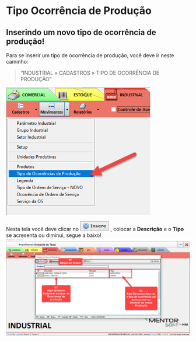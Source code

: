 # Tipo Ocorrência de Produção

## Inserindo um novo tipo de ocorrência de produção!

Para se inserir um tipo de ocorrência de produção, você deve ir neste caminho: 
> “INDUSTRIAL » CADASTROS » TIPO DE OCORRÊNCIA DE PRODUÇÃO”  

![1](/img/industrial/cadastro/10.png) 

Nesta tela você deve clicar no ![10](/img/botoeskm/insere.jpg) , colocar a **Descrição** e o **Tipo** se acresenta ou diminui, segue a baixo!
![2](/img/industrial/cadastro/11.png) 
